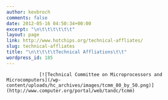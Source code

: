 ```yaml
---
author: kevbroch
comments: false
date: 2012-05-16 04:50:34+00:00
excerpt: "\n\t\t\t\t\t\t"
layout: page
link: http://www.hotchips.org/technical-affliates/
slug: technical-affliates
title: "\n\t\t\t\tTechnical Affliations\t\t"
wordpress_id: 185
---
```



				[![Technical Committee on Microprocessors and Microcomputers](/wp-content/uploads/hc_archives/images/tcmm_80_by_50.png)](http://www.computer.org/portal/web/tandc/tcmm)		
